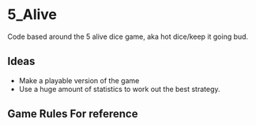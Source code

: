 # 5_Alive
Code based around the 5 alive dice game, aka hot dice/keep it going bud. 

## Ideas
- Make a playable version of the game
- Use a huge amount of statistics to work out the best strategy.

## Game Rules For reference

